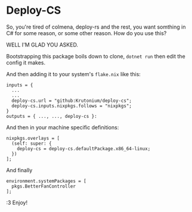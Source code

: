 # Deploy-CS

So, you're tired of colmena, deploy-rs and the rest, you want somthing in C# for some reason, or some other reason. How do you use this?

WELL I'M GLAD YOU ASKED.

Bootstrapping this package boils down to clone, `dotnet run` then edit the config it makes.

And then adding it to your system's `flake.nix` like this:

```
inputs = {
  ...
  ...
  deploy-cs.url = "github:Krutonium/deploy-cs";
  deploy-cs.inputs.nixpkgs.follows = "nixpkgs";
}
outputs = { ..., ..., deploy-cs }:
```
And then in your machine specific definitions:

```
nixpkgs.overlays = [
  (self: super: {
    deploy-cs = deploy-cs.defaultPackage.x86_64-linux;
  })
];
```

And finally

```
environment.systemPackages = [
  pkgs.BetterFanController
];
```

:3 Enjoy!

